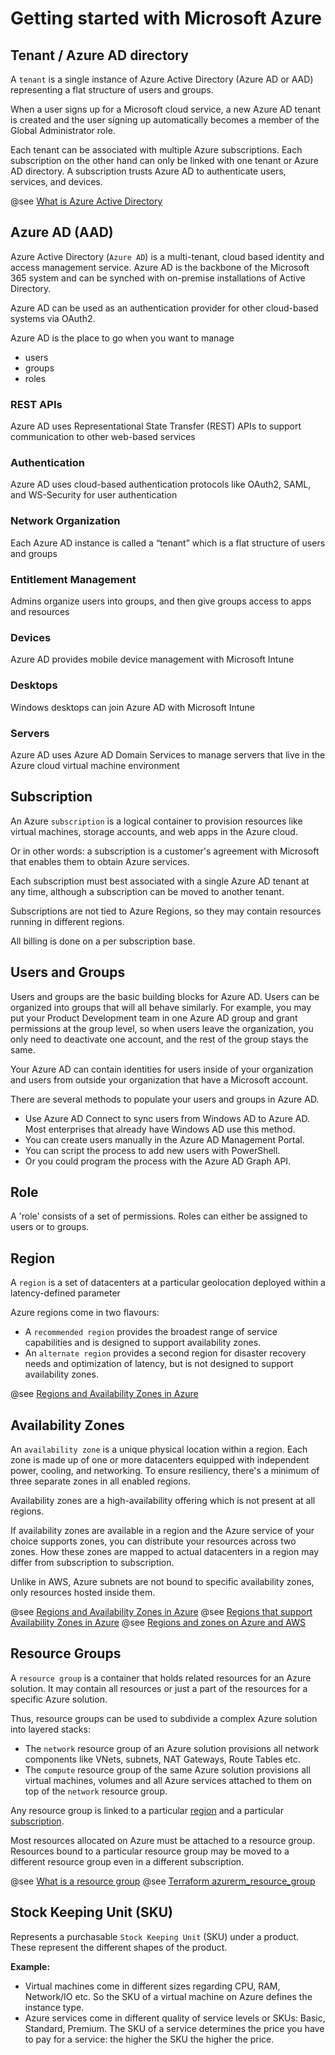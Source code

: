 # Getting started with Microsoft Azure

## Tenant / Azure AD directory

A `tenant` is a single instance of Azure Active Directory (Azure AD or AAD)
representing a flat structure of users and groups.

When a user signs up for a Microsoft cloud service, a new Azure AD tenant is created
and the user signing up automatically becomes a member of the Global Administrator role.

Each tenant can be associated with multiple Azure subscriptions. 
Each subscription on the other hand can only be linked with one tenant or Azure AD directory. 
A subscription trusts Azure AD to authenticate users, services, and devices.

@see [What is Azure Active Directory](https://docs.microsoft.com/en-us/azure/active-directory/fundamentals/active-directory-whatis)

## Azure AD (AAD)

Azure Active Directory (`Azure AD`) is a multi-tenant, cloud based identity and access
management service. Azure AD is the backbone of the Microsoft 365 system and can be synched with 
on-premise installations of Active Directory.

Azure AD can be used as an authentication provider for other cloud-based systems via OAuth2.

Azure AD is the place to go when you want to manage 
* users
* groups
* roles

### REST APIs 
Azure AD uses Representational State Transfer (REST) APIs to support communication to other web-based services

### Authentication
Azure AD uses cloud-based authentication protocols like OAuth2, SAML, and WS-Security for user authentication

### Network Organization
Each Azure AD instance is called a “tenant” which is a flat structure of users and groups

### Entitlement Management
Admins organize users into groups, and then give groups access to apps and resources

### Devices
Azure AD provides mobile device management with Microsoft Intune

### Desktops
Windows desktops can join Azure AD with Microsoft Intune

### Servers
Azure AD uses Azure AD Domain Services to manage servers that live in the Azure cloud virtual machine environment

## Subscription

An Azure `subscription` is a logical container to provision resources like virtual machines,
storage accounts, and web apps in the Azure cloud.

Or in other words: a subscription is a customer's agreement with Microsoft that enables them to obtain Azure services. 

Each subscription must best associated with a single Azure AD tenant at any time, although
a subscription can be moved to another tenant.

Subscriptions are not tied to Azure Regions, so they may contain resources running in different
regions.

All billing is done on a per subscription base.

## Users and Groups

Users and groups are the basic building blocks for Azure AD. 
Users can be organized into groups that will all behave similarly. 
For example, you may put your Product Development team in one Azure AD group and grant permissions at the group level, so when users leave the organization, you only need to deactivate one account, and the rest of the group stays the same.

Your Azure AD can contain identities for users inside of your organization and users from outside your organization that have a Microsoft account.

There are several methods to populate your users and groups in Azure AD.

* Use Azure AD Connect to sync users from Windows AD to Azure AD. Most enterprises that already have Windows AD use this method.
* You can create users manually in the Azure AD Management Portal.
* You can script the process to add new users with PowerShell.
* Or you could program the process with the Azure AD Graph API.

## Role

A 'role' consists of a set of permissions.
Roles can either be assigned to users or to groups.

## Region

A `region` is a set of datacenters at a particular geolocation deployed within a latency-defined parameter

Azure regions come in two flavours:

* A `recommended region` provides the broadest range of service capabilities and is designed
to support availability zones.
* An `alternate region` provides a second region for disaster recovery needs and optimization
of latency, but is not designed to support availability zones.

@see [Regions and Availability Zones in Azure](https://docs.microsoft.com/en-us/azure/availability-zones/az-overview)

## Availability Zones

An `availability zone` is a unique physical location within a region.
Each zone is made up of one or more datacenters equipped with independent power, cooling, and networking. 
To ensure resiliency, there's a minimum of three separate zones in all enabled regions.

Availability zones are a high-availability offering which is not present at all regions.

If availability zones are available in a region and the Azure service of your choice supports zones, you can distribute
your resources across two zones. How these zones are mapped to actual datacenters in a region may differ from
subscription to subscription.

Unlike in AWS, Azure subnets are not bound to specific availability zones, only resources hosted inside them.

@see [Regions and Availability Zones in Azure](https://docs.microsoft.com/en-us/azure/availability-zones/az-overview)
@see [Regions that support Availability Zones in Azure](https://docs.microsoft.com/en-us/azure/availability-zones/az-region)
@see [Regions and zones on Azure and AWS](https://docs.microsoft.com/en-us/azure/architecture/aws-professional/regions-zones)

## Resource Groups

A `resource group` is a container that holds related resources for an Azure solution. 
It may contain all resources or just a part of the resources for a specific Azure solution.

Thus, resource groups can be used to subdivide a complex Azure solution into layered stacks:

* The `network` resource group of an Azure solution provisions all network components like VNets, subnets, NAT Gateways, Route Tables etc.
* The `compute` resource group of the same Azure solution provisions all virtual machines, volumes and all Azure services attached to them on top of the `network` resource group. 

Any resource group is linked to a particular [region](#region) and a particular [subscription](#subscription).

Most resources allocated on Azure must be attached to a resource group. 
Resources bound to a particular resource group may be moved to a different resource group even in a different subscription.
 
@see [What is a resource group](https://docs.microsoft.com/en-ie/azure/azure-resource-manager/management/manage-resource-groups-portal#what-is-a-resource-group)
@see [Terraform azurerm_resource_group](https://www.terraform.io/docs/providers/azurerm/r/resource_group.html)

## Stock Keeping Unit (SKU)

Represents a purchasable `Stock Keeping Unit` (SKU) under a product. These represent the different shapes of the product.

__Example:__

* Virtual machines come in different sizes regarding CPU, RAM, Network/IO etc. So the SKU of a virtual machine on Azure defines
the instance type. 
* Azure services come in different quality of service levels or SKUs: Basic, Standard, Premium. The SKU of a service
determines the price you have to pay for a service: the higher the SKU the higher the price. 